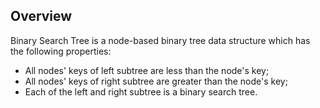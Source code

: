 ## Overview

Binary Search Tree is a node-based binary tree data structure which has the following properties:

-   All nodes' keys of left subtree are less than the node's key;
-   All nodes' keys of right subtree are greater than the node's key;
-   Each of the left and right subtree is a binary search tree.
